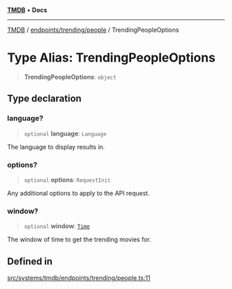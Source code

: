 [**TMDB**](../../../../README.md) • **Docs**

***

[TMDB](../../../../README.md) / [endpoints/trending/people](../README.md) / TrendingPeopleOptions

# Type Alias: TrendingPeopleOptions

> **TrendingPeopleOptions**: `object`

## Type declaration

### language?

> `optional` **language**: `Language`

The language to display results in.

### options?

> `optional` **options**: `RequestInit`

Any additional options to apply to the API request.

### window?

> `optional` **window**: [`Time`](../../utils/constants/type-aliases/Time.md)

The window of time to get the trending movies for.

## Defined in

[src/systems/tmdb/endpoints/trending/people.ts:11](https://github.com/Norviah/media-hub/blob/18a8c2edf600e1d27fc5173db1855dfb068c9a34/src/systems/tmdb/endpoints/trending/people.ts#L11)
